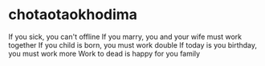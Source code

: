 # chotaotaokhodima
If you sick, you can't offline
If you marry, you and your wife must work together
If you child is born, you must work double
If today is you birthday, you must work more
Work to dead is happy for you family

